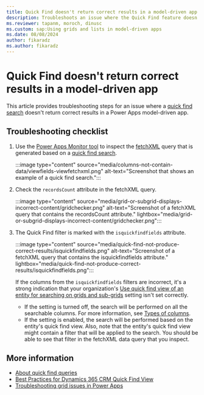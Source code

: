 ```yaml
---
title: Quick Find doesn't return correct results in a model-driven app
description: Troubleshoots an issue where the Quick Find feature doesn't return correct results in a Power Apps model-driven app.
ms.reviewer: tapanm, moroch, dinusc
ms.custom: sap:Using grids and lists in model-driven apps
ms.date: 08/08/2024
author: fikaradz
ms.author: fikaradz
---
```

# Quick Find doesn't return correct results in a model-driven app

This article provides troubleshooting steps for an issue where a [quick find search](/power-apps/user/quick-find) doesn't return correct results in a Power Apps model-driven app.

## Troubleshooting checklist

1. Use the [Power Apps Monitor tool](/power-apps/maker/monitor-overview) to inspect the [fetchXML](/power-apps/developer/data-platform/use-fetchxml-construct-query) query that is generated based on a [quick find search](/power-apps/user/quick-find).

   :::image type="content" source="media/columns-not-contain-data/viewfields-viewfetchxml.png" alt-text="Screenshot that shows an example of a quick find search.":::

2. Check the `recordsCount` attribute in the fetchXML query.

   :::image type="content" source="media/grid-or-subgrid-displays-incorrect-content/gridchecker.png" alt-text="Screenshot of a fetchXML query that contains the recordsCount attribute." lightbox="media/grid-or-subgrid-displays-incorrect-content/gridchecker.png":::

3. The Quick Find filter is marked with the `isquickfindfields` attribute.

   :::image type="content" source="media/quick-find-not-produce-correct-results/isquickfindfields.png" alt-text="Screenshot of a fetchXML query that contains the isquickfindfields attribute." lightbox="media/quick-find-not-produce-correct-results/isquickfindfields.png":::

   If the columns from the `isquickfindfields` filters are incorrect, it's a strong indication that your organization's [Use quick find view of an entity for searching on grids and sub-grids](/power-platform/admin/settings-features#search) setting isn't set correctly.

   - If the setting is turned off, the search will be performed on all the searchable columns. For more information, see [Types of columns](/power-apps/maker/data-platform/types-of-fields).
   - If the setting is enabled, the search will be performed based on the entity's quick find view. Also, note that the entity's quick find view might contain a filter that will be applied to the search. You should be able to see that filter in the fetchXML data query that you inspect.

## More information

- [About quick find queries](/power-apps/developer/data-platform/quick-find)
- [Best Practices for Dynamics 365 CRM Quick Find View](https://community.dynamics.com/blogs/post/?postid=0ffbe287-8d5e-488f-a50d-737c7c5c0732)
- [Troubleshooting grid issues in Power Apps](grid-issues.md)

